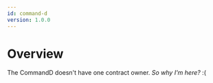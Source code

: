 ```yaml
---
id: command-d
version: 1.0.0
---
```


# Overview

The CommandD doesn't have one contract owner.
_So why I'm here?_ :(
